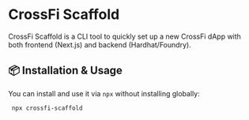# CrossFi Scaffold  

CrossFi Scaffold is a CLI tool to quickly set up a new CrossFi dApp with both frontend (Next.js) and backend (Hardhat/Foundry).  

## 📦 Installation & Usage  

You can install and use it via `npx` without installing globally:  

```sh
 npx crossfi-scaffold

